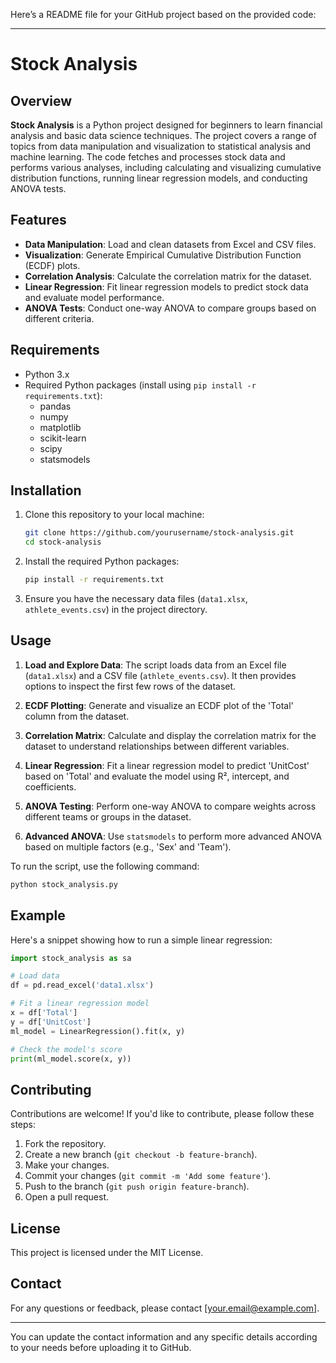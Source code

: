 Here’s a README file for your GitHub project based on the provided code:

---

# Stock Analysis

## Overview

**Stock Analysis** is a Python project designed for beginners to learn financial analysis and basic data science techniques. The project covers a range of topics from data manipulation and visualization to statistical analysis and machine learning. The code fetches and processes stock data and performs various analyses, including calculating and visualizing cumulative distribution functions, running linear regression models, and conducting ANOVA tests.

## Features

- **Data Manipulation**: Load and clean datasets from Excel and CSV files.
- **Visualization**: Generate Empirical Cumulative Distribution Function (ECDF) plots.
- **Correlation Analysis**: Calculate the correlation matrix for the dataset.
- **Linear Regression**: Fit linear regression models to predict stock data and evaluate model performance.
- **ANOVA Tests**: Conduct one-way ANOVA to compare groups based on different criteria.

## Requirements

- Python 3.x
- Required Python packages (install using `pip install -r requirements.txt`):
  - pandas
  - numpy
  - matplotlib
  - scikit-learn
  - scipy
  - statsmodels

## Installation

1. Clone this repository to your local machine:

   ```bash
   git clone https://github.com/yourusername/stock-analysis.git
   cd stock-analysis
   ```

2. Install the required Python packages:

   ```bash
   pip install -r requirements.txt
   ```

3. Ensure you have the necessary data files (`data1.xlsx`, `athlete_events.csv`) in the project directory.

## Usage

1. **Load and Explore Data**: The script loads data from an Excel file (`data1.xlsx`) and a CSV file (`athlete_events.csv`). It then provides options to inspect the first few rows of the dataset.

2. **ECDF Plotting**: Generate and visualize an ECDF plot of the 'Total' column from the dataset.

3. **Correlation Matrix**: Calculate and display the correlation matrix for the dataset to understand relationships between different variables.

4. **Linear Regression**: Fit a linear regression model to predict 'UnitCost' based on 'Total' and evaluate the model using R², intercept, and coefficients.

5. **ANOVA Testing**: Perform one-way ANOVA to compare weights across different teams or groups in the dataset.

6. **Advanced ANOVA**: Use `statsmodels` to perform more advanced ANOVA based on multiple factors (e.g., 'Sex' and 'Team').

To run the script, use the following command:

```bash
python stock_analysis.py
```

## Example

Here's a snippet showing how to run a simple linear regression:

```python
import stock_analysis as sa

# Load data
df = pd.read_excel('data1.xlsx')

# Fit a linear regression model
x = df['Total']
y = df['UnitCost']
ml_model = LinearRegression().fit(x, y)

# Check the model's score
print(ml_model.score(x, y))
```

## Contributing

Contributions are welcome! If you'd like to contribute, please follow these steps:

1. Fork the repository.
2. Create a new branch (`git checkout -b feature-branch`).
3. Make your changes.
4. Commit your changes (`git commit -m 'Add some feature'`).
5. Push to the branch (`git push origin feature-branch`).
6. Open a pull request.

## License

This project is licensed under the MIT License.

## Contact

For any questions or feedback, please contact [your.email@example.com].

---

You can update the contact information and any specific details according to your needs before uploading it to GitHub.
